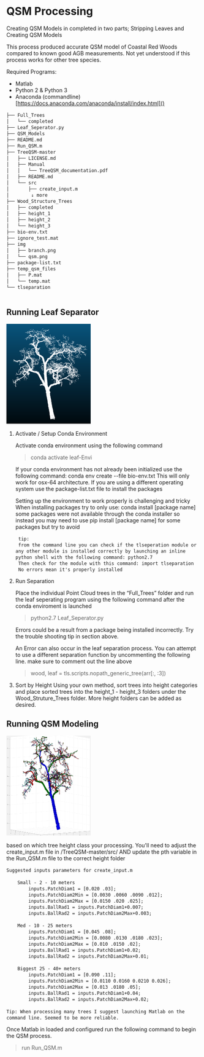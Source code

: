 # QSM Processing

Creating QSM Models in completed in two parts; Stripping Leaves and Creating QSM Models

This process produced accurate QSM model of Coastal Red Woods compared to known good AGB measurements. Not yet understood if this process works for other tree species.

Required Programs:

* Matlab
* Python 2 & Python 3
* Anaconda (commandline) [https://docs.anaconda.com/anaconda/install/index.html]()

```
├── Full_Trees
│   └── completed
├── Leaf_Seperator.py
├── QSM_Models
├── README.md
├── Run_QSM.m
├── TreeQSM-master
│   ├── LICENSE.md
│   ├── Manual
│   │   └── TreeQSM_documentation.pdf
│   ├── README.md
│   └── src
│       ├── create_input.m
│   	 ↓ more 
├── Wood_Structure_Trees
│   ├── completed
│   ├── height_1
│   ├── height_2
│   └── height_3
├── bio-env.txt
├── ignore_test.mat
├── img
│   ├── branch.png
│   └── qsm.png
├── package-list.txt
├── temp_qsm_files
│   ├── P.mat
│   └── temp.mat
└── tlseparation


```

## Running Leaf Separator

<img src="./img/branch.png" width="220" height="260" />

1. Activate / Setup Conda Environment

	 Activate conda environment using the following command
	 	 
	> conda activate leaf-Envi

	 If your conda environment has not already been initialized use the following command: conda env create --file bio-env.txt
	 	This will only work for osx-64 architecture. If you are using a different operating system use the package-list.txt file to install the packages


	 Setting up the environment to work properly is challenging and tricky
	 	When installing packages try to only use: conda install [package name]
	 	some packages were not available through the conda installer so instead you may need to use pip install [package name] for some packages but try to avoid

	 	tip:
	 	from the command line you can check if the tlseperation module or any other module is installed correctly by launching an inline python shell with the following command: python2.7 
		Then check for the module with this command: import tlseparation
		No errors mean it's properly installed
		
	
2. Run Separation
	
	Place the individual Point Cloud trees in the “Full_Trees” folder and run the leaf seperating program using the following command after the conda enviroment is launched
	
	>python2.7 Leaf_Seperator.py

	Errors could be a result from a package being installed incorrectly. Try the trouble shooting tip in section above. 

	An Error can also occur in the leaf separation process. You can attempt to use a different separation function by uncommenting the following line. make sure to comment out the line above

	> 	wood, leaf = tls.scripts.nopath_generic_tree(arr[:, :3])
			

3. Sort by Height
		Using your own method, sort trees into height categories and place sorted trees into the height_1 - height_3 folders under the Wood_Struture_Trees folder. More height folders can be added as desired. 



## Running QSM Modeling

<img src="./img/qsm.png" width="220" height="260" />

based on which tree height class your processing. You'll need to adjust the create_input.m file in /TreeQSM-master/src/ AND update the pth variable in the Run_QSM.m file to the correct height folder

	Suggested inputs parameters for create_input.m

		Small - 2 - 10 meters
			inputs.PatchDiam1 = [0.020 .03];
			inputs.PatchDiam2Min = [0.0030 .0060 .0090 .012];
			inputs.PatchDiam2Max = [0.0150 .020 .025];
			inputs.BallRad1 = inputs.PatchDiam1+0.007; 
			inputs.BallRad2 = inputs.PatchDiam2Max+0.003;
			
		Med - 10 - 25 meters
			inputs.PatchDiam1 = [0.045 .08];
			inputs.PatchDiam2Min = [0.0080 .0130 .0180 .023];
			inputs.PatchDiam2Max = [0.010 .0150 .02];
			inputs.BallRad1 = inputs.PatchDiam1+0.02; 
			inputs.BallRad2 = inputs.PatchDiam2Max+0.01;
			
		Biggest 25 - 40+ meters
			inputs.PatchDiam1 = [0.090 .11];
			inputs.PatchDiam2Min = [0.0110 0.0160 0.0210 0.026];
			inputs.PatchDiam2Max = [0.013 .0180 .05];
			inputs.BallRad1 = inputs.PatchDiam1+0.04; 
			inputs.BallRad2 = inputs.PatchDiam2Max+0.02;

	Tip: When processing many trees I suggest launching Matlab on the command line. Seemed to be more reliable.


Once Matlab in loaded and configured run the following command to begin the QSM process.
>run Run_QSM.m
